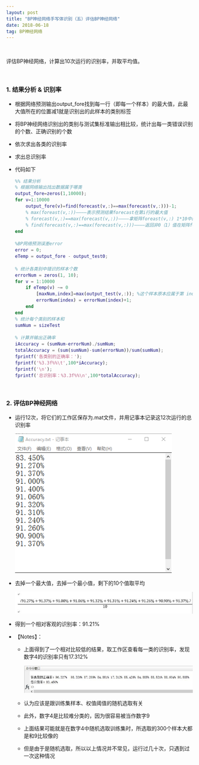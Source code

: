 ```yaml
---
layout: post
title: "BP神经网络手写体识别（五）评估BP神经网络"
date: 2018-06-18
tag: BP神经网络
---
```




<br>

评估BP神经网络，计算出10次运行的识别率，并取平均值。

<br>



### 1. 结果分析 & 识别率

- 根据网络预测输出output_fore找到每一行（即每一个样本）的最大值，此最大值所在的位置减1就是识别出的此样本的类别标签

- 将BP神经网络识别出的类别与测试集标准输出相比较，统计出每一类错误识别的个数、正确识别的个数

- 依次求出各类的识别率

- 求出总识别率

- 代码如下

  ```matlab
  %% 结果分析
  % 根据网络输出找出数据属于哪类
  output_fore=zeros(1,10000);
  for v=1:10000
      output_fore(v)=find(forecast(v,:)==max(forecast(v,:)))-1;
      % max(foreast(v,:))————表示预测结果forecast在第i行的最大值
      % forecast(v,:)==max(forecast(v,:))————拿矩阵foreast(v,:) 1*10中的每一个值去跟max比较，相等时返回1
      % find(forecast(v,:)==max(forecast(v,:)))————返回非0（1）值在矩阵foreast(v,:)中的位置，（由于只有一行）即返回所在列号
  end
  
  %BP网络预测误差error
  error = 0;
  eTemp = output_fore - output_test0;
  
  % 统计各类别中错识的样本个数
  errorNum = zeros(1, 10);
  for v = 1:10000
      if eTemp(v) ~= 0
          [maxNum,index]=max(output_test(v,:)); %这个样本原本应属于第 index 类
          errorNum(index) = errorNum(index)+1;
      end
  end
  % 统计每个类别的样本和
  sumNum = sizeTest
  
  % 计算并输出正确率
  iAccuracy = (sumNum-errorNum)./sumNum;
  totalAccuracy = (sum(sumNum)-sum(errorNum))/sum(sumNum);
  fprintf('各类别的正确率：');
  fprintf('%3.3f%%\t',100*iAccuracy);
  fprintf('\n');
  fprintf('总识别率：%3.3f%%\n',100*totalAccuracy);
  ```

  

<br>



### 2. 评估BP神经网络

- 运行12次，将它们的工作区保存为.mat文件，并用记事本记录这12次运行的总识别率

  ![](/images/posts/bp/5_21.png)

- 去掉一个最大值，去掉一个最小值，剩下的10个值取平均

  ![](/images/posts/bp/5_22.jpg)

- 得到一个相对客观的识别率：91.21%

- 【Notes】：

  - 上面得到了一个相对比较低的结果，取工作区查看每一类的识别率，发现数字4的识别率只有17.312%

    ![](/images/posts/bp/5_23.jpg)

  - 认为应该是跟训练集样本、权值阈值的随机选取有关

  - 此外，数字4是比较难分类的，因为很容易被当作数字9

  - 上面结果可能就是在数字4中随机选取训练集时，所选取的300个样本大都是和9比较像的

  - 但是由于是随机选取，所以以上情况并不常见，运行过几十次，只遇到过一次这种情况



<br>